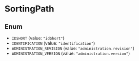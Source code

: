 # SortingPath

## Enum

* `IDSHORT` (value: `"idShort"`)
* `IDENTIFICATION` (value: `"identification"`)
* `ADMINISTRATION_REVISION` (value: `"administration.revision"`)
* `ADMINISTRATION_VERSION` (value: `"administration.version"`)
